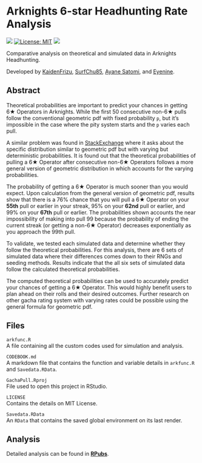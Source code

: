 Arknights 6-star Headhunting Rate Analysis
==========================================

[![](https://img.shields.io/badge/Analysis-RPubs-blue.svg)](https://rpubs.com/Frizu/arknightstheo)
[![License:
MIT](https://img.shields.io/badge/license-MIT-red.svg)](https://cran.r-project.org/web/licenses/MIT)
[![](https://img.shields.io/github/last-commit/KaidenFrizu/GachaPull.svg)](https://github.com/KaidenFrizu/GachaPull/commits/master)

Comparative analysis on theoretical and simulated data in Arknights
Headhunting.

Developed by [KaidenFrizu](https://github.com/KaidenFrizu),
[SurfChu85](https://twitter.com/SurfChu85), [Ayane
Satomi](https://github.com/sr229), and
[Eyenine](https://twitter.com/Eyenine_i9).

Abstract
--------

Theoretical probabilities are important to predict your chances in
getting 6★ Operators in Arknights. While the first 50 consecutive non-6★
pulls follow the conventional geometric pdf with fixed probability `p`,
but it’s impossible in the case where the pity system starts and the `p`
varies each pull.

A similar problem was found in
[StackExchange](https://math.stackexchange.com/questions/435746/geometric-distribution-with-unequal-probabilities-for-trials/436247#436247)
where it asks about the specific distribution similar to geometric pdf
but with varying but deterministic probabilities. It is found out that
the theoretical probabilities of pulling a 6★ Operator after consecutive
non-6★ Operators follows a more general version of geometric
distribution in which accounts for the varying probabilities.

The probability of getting a 6★ Operator is much sooner than you would
expect. Upon calculation from the general version of geometric pdf,
results show that there is a 76% chance that you will pull a 6★ Operator
on your **55th** pull or earlier in your streak, 95% on your **62nd**
pull or earlier, and 99% on your **67th** pull or earlier. The
probabilities shown accounts the near impossibility of making into pull
99 because the probability of ending the current streak (or getting a
non-6★ Operator) decreases exponentially as you approach the 99th pull.

To validate, we tested each simulated data and determine whether they
follow the theoretical probabilities. For this analysis, there are 6
sets of simulated data where their differences comes down to their RNGs
and seeding methods. Results indicate that the all six sets of simulated
data follow the calculated theoretical probabilities.

The computed theoretical probabilities can be used to accurately predict
your chances of getting a 6★ Operator. This would highly benefit users
to plan ahead on their rolls and their desired outcomes. Further
research on other gacha rating system with varying rates could be
possible using the general formula for geometric pdf.

Files
-----

`arkfunc.R`  
A file containing all the custom codes used for simulation and analysis.

`CODEBOOK.md`  
A markdown file that contains the function and variable details in
`arkfunc.R` and `Savedata.RData`.

`GachaPull.Rproj`  
File used to open this project in RStudio.

`LICENSE`  
Contains the details on MIT License.

`Savedata.RData`  
An `RData` that contains the saved global environment on its last
render.

Analysis
--------

Detailed analysis can be found in
[**RPubs**](https://rpubs.com/Frizu/arknightstheo).
